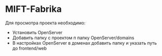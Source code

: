# MIFT-Fabrika

Для просмотра проекта необходимо:
+ Установить OpenServer
+ Добавить папку с проектом п папку OpenServer/domains
+ В настройках OpenServer в доменах добавить папку и указать путь до frontend/web 
